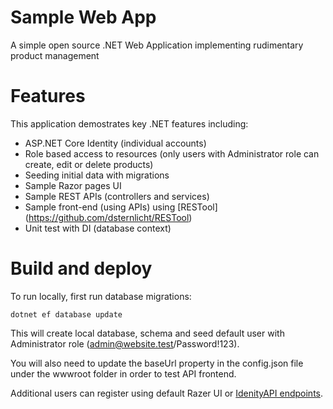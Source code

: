 # Sample Web App 

A simple open source .NET Web Application implementing rudimentary product management

# Features

This application demostrates key .NET features including:

* ASP.NET Core Identity (individual accounts)
* Role based access to resources (only users with Administrator role can create, edit or delete products)
* Seeding initial data with migrations
* Sample Razor pages UI
* Sample REST APIs (controllers and services)
* Sample front-end (using APIs) using [RESTool] (https://github.com/dsternlicht/RESTool)
* Unit test with DI (database context)

# Build and deploy

To run locally, first run database migrations: 

```
dotnet ef database update                
```

This will create local database, schema and seed default user with Administrator role (admin@website.test/Password!123). 

You will also need to update the baseUrl property in the config.json file under the wwwroot folder in order to test API frontend.

Additional users can register using default Razer UI or [IdenityAPI endpoints](https://learn.microsoft.com/en-us/aspnet/core/security/authentication/identity-api-authorization?view=aspnetcore-8.0).
